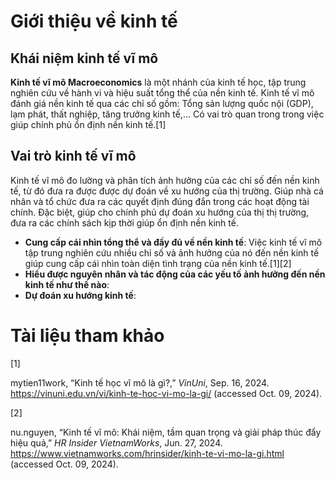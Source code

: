 # Giới thiệu về kinh tế 

## Khái niệm kinh tế vĩ mô

**Kinh tế vĩ mô Macroeconomics** là một nhánh của kinh tế học, tập trung nghiên cứu về hành vi và hiệu suất tổng thể của nền kinh tế. Kinh tế vĩ mô đánh giá nền kinh tế qua các chỉ số gồm: Tổng sản lượng quốc nội (GDP), lạm phát, thất nghiệp, tăng trưởng kinh tế,... Có vai trò quan trong trong việc giúp chính phủ ổn định nền kinh tế.\[1]
## Vai trò kinh tế vĩ mô

Kinh tế vĩ mô đo lường và phân tích ảnh hưởng của các chỉ số đến nền kinh tế, từ đó đưa ra được được dự đoán về xu hướng của thị trường. Giúp nhà cá nhân và tổ chức đưa ra các quyết định đúng đắn trong các hoạt động tài chính. Đặc biệt, giúp cho chính phủ dự đoán xu hướng của thị thị trường, đưa ra các chính sách kịp thời giúp ổn định nền kinh tế.

* **Cung cấp cái nhìn tổng thể và đầy đủ về nền kinh tế**: Việc kinh tế vĩ mô tập trung nghiên cứu nhiều chỉ số và ảnh hưởng của nó đến nền kinh tế giúp cung cấp cái nhìn toàn diện tình trạng của nền kinh tế.\[1]\[2]
* **Hiểu được nguyên nhân và tác động của các yếu tố ảnh hưởng đến nền kinh tế như thế nào**:
* **Dự đoán xu hướng kinh tế**:
# Tài liệu tham khảo

[1]

mytien11work, “Kinh tế học vĩ mô là gì?,” _VinUni_, Sep. 16, 2024. https://vinuni.edu.vn/vi/kinh-te-hoc-vi-mo-la-gi/ (accessed Oct. 09, 2024).

‌[2]

nu.nguyen, “Kinh tế vĩ mô: Khái niệm, tầm quan trọng và giải pháp thúc đẩy hiệu quả,” _HR Insider VietnamWorks_, Jun. 27, 2024. https://www.vietnamworks.com/hrinsider/kinh-te-vi-mo-la-gi.html (accessed Oct. 09, 2024).

‌